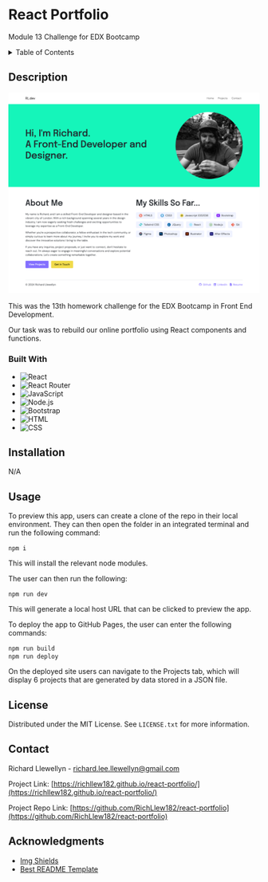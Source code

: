 # React Portfolio
Module 13 Challenge for EDX Bootcamp

<!-- TABLE OF CONTENTS -->
<details>
  <summary>Table of Contents</summary>
  <ol>
    <li>
      <a href="#description">Description</a>
      <ul>
        <li><a href="#built-with">Built With</a></li>
      </ul>
    </li>
    <li>
        <a href="#installation">Installation</a>
    </li>
    <li><a href="#usage">Usage</a></li>
    <li><a href="#license">License</a></li>
    <li><a href="#contact">Contact</a></li>
    <li><a href="#acknowledgments">Acknowledgments</a></li>
  </ol>
</details>



<!-- ABOUT THE PROJECT -->
## Description

<a href="https://richllew182.github.io/react-portfolio/">
    <img src="./public/assets/images/react-portfolio-screenshot.png" alt="Richard Llewellyn README Generator Screenshot">
  </a>



This was the 13th homework challenge for the EDX Bootcamp in Front End Development.</p> 

Our task was to rebuild our online portfolio using React components and functions.



### Built With

* ![React](https://img.shields.io/badge/React-20232A?style=for-the-badge&logo=react&logoColor=61DAFB)
* ![React Router](https://img.shields.io/badge/React_Router-CA4245?style=for-the-badge&logo=react-router&logoColor=white)
* ![JavaScript](https://img.shields.io/badge/JavaScript-323330?style=for-the-badge&logo=javascript&logoColor=F7DF1E)
* ![Node.js](https://img.shields.io/badge/Node.js-43853D?style=for-the-badge&logo=node.js&logoColor=white)
* ![Bootstrap](https://img.shields.io/badge/Bootstrap-563D7C?style=for-the-badge&logo=bootstrap&logoColor=white)
* ![HTML](https://img.shields.io/badge/HTML5-E34F26?style=for-the-badge&logo=html5&logoColor=white)
* ![CSS](https://img.shields.io/badge/CSS3-1572B6?style=for-the-badge&logo=css3&logoColor=white)


## Installation

N/A

<!-- USAGE EXAMPLES -->
## Usage


To preview this app, users can create a clone of the repo in their local environment. They can then open the folder in an integrated terminal and run the following command:

~~~ssh 
npm i 
~~~

This will install the relevant node modules. 

The user can then run the following:

~~~ssh 
npm run dev 
~~~

This will generate a local host URL that can be clicked to preview the app. 

To deploy the app to GitHub Pages, the user can enter the following commands:

~~~ssh 
npm run build
npm run deploy 
~~~

On the deployed site users can navigate to the Projects tab, which will display 6 projects that are generated by data stored in a JSON file.

<!-- LICENSE -->
## License

Distributed under the MIT License. See `LICENSE.txt` for more information.





<!-- CONTACT -->
## Contact

Richard Llewellyn - richard.lee.llewellyn@gmail.com 

Project Link: [https://richllew182.github.io/react-portfolio/](https://richllew182.github.io/react-portfolio/)

Project Repo Link: [https://github.com/RichLlew182/react-portfolio](https://github.com/RichLlew182/react-portfolio)




<!-- ACKNOWLEDGMENTS -->
## Acknowledgments

* [Img Shields](https://shields.io)
* [Best README Template](https://github.com/othneildrew/Best-README-Template)